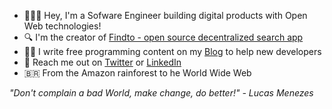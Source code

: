 
- 👨🏼‍💻 Hey, I'm a Sofware Engineer building digital products with Open Web technologies!
- 🔍 I'm the creator of [Findto - open source decentralized search app](https://github.com/lucasm/findto)
- ✍🏻 I write free programming content on my [Blog](https://dev.to/lucasm) to help new developers 
- 💬 Reach me out on [Twitter](https://twitter.com/lucasmezs) or [LinkedIn](https://linkedin.com/in/lucasmezs)
- 🇧🇷 From the Amazon rainforest to he World Wide Web

_"Don't complain a bad World, make change, do better!" - Lucas Menezes_
